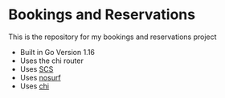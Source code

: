 # Bookings and Reservations

This is the repository for my bookings and reservations project


- Built in Go Version 1.16
- Uses the chi router
- Uses [SCS](github.com/alexedwards/scs/v2)
- Uses [nosurf](github.com/justinas/nosurf)
- Uses [chi](github.com/go-chi/chi/v5)